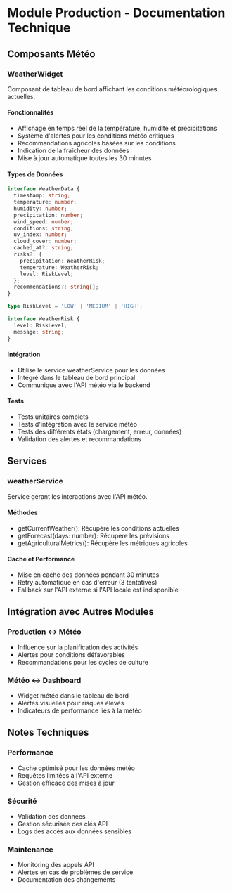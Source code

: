 # Module Production - Documentation Technique

## Composants Météo

### WeatherWidget
Composant de tableau de bord affichant les conditions météorologiques actuelles.

#### Fonctionnalités
- Affichage en temps réel de la température, humidité et précipitations
- Système d'alertes pour les conditions météo critiques
- Recommandations agricoles basées sur les conditions
- Indication de la fraîcheur des données
- Mise à jour automatique toutes les 30 minutes

#### Types de Données
```typescript
interface WeatherData {
  timestamp: string;
  temperature: number;
  humidity: number;
  precipitation: number;
  wind_speed: number;
  conditions: string;
  uv_index: number;
  cloud_cover: number;
  cached_at?: string;
  risks?: {
    precipitation: WeatherRisk;
    temperature: WeatherRisk;
    level: RiskLevel;
  };
  recommendations?: string[];
}

type RiskLevel = 'LOW' | 'MEDIUM' | 'HIGH';

interface WeatherRisk {
  level: RiskLevel;
  message: string;
}
```

#### Intégration
- Utilise le service weatherService pour les données
- Intégré dans le tableau de bord principal
- Communique avec l'API météo via le backend

#### Tests
- Tests unitaires complets
- Tests d'intégration avec le service météo
- Tests des différents états (chargement, erreur, données)
- Validation des alertes et recommandations

## Services

### weatherService
Service gérant les interactions avec l'API météo.

#### Méthodes
- getCurrentWeather(): Récupère les conditions actuelles
- getForecast(days: number): Récupère les prévisions
- getAgriculturalMetrics(): Récupère les métriques agricoles

#### Cache et Performance
- Mise en cache des données pendant 30 minutes
- Retry automatique en cas d'erreur (3 tentatives)
- Fallback sur l'API externe si l'API locale est indisponible

## Intégration avec Autres Modules

### Production ↔ Météo
- Influence sur la planification des activités
- Alertes pour conditions défavorables
- Recommandations pour les cycles de culture

### Météo ↔ Dashboard
- Widget météo dans le tableau de bord
- Alertes visuelles pour risques élevés
- Indicateurs de performance liés à la météo

## Notes Techniques

### Performance
- Cache optimisé pour les données météo
- Requêtes limitées à l'API externe
- Gestion efficace des mises à jour

### Sécurité
- Validation des données
- Gestion sécurisée des clés API
- Logs des accès aux données sensibles

### Maintenance
- Monitoring des appels API
- Alertes en cas de problèmes de service
- Documentation des changements
